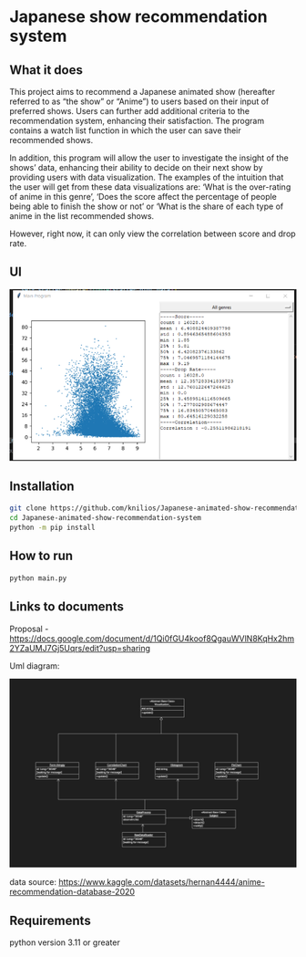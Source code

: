 # Japanese show recommendation system

## What it does
This project aims to recommend a Japanese animated show (hereafter referred to as “the show” or “Anime”) to users based on their input of preferred shows. Users can further add additional criteria to the recommendation system, enhancing their satisfaction. The program contains a watch list function in which the user can save their recommended shows.

In addition, this program will allow the user to investigate the insight of the shows’ data, enhancing their ability to decide on their next show by providing users with data visualization. The examples of the intuition that the user will get from these data visualizations are: ‘What is the over-rating of anime in this genre’, ‘Does the score affect the percentage of people being able to finish the show or not’ or ‘What is the share of each type of anime in the list recommended shows.

However, right now, it can only view the correlation between score and drop rate.

## UI
![alt text](image.png)

## Installation
```bash
git clone https://github.com/knilios/Japanese-animated-show-recommendation-system.git
cd Japanese-animated-show-recommendation-system
python -m pip install
```

## How to run
```bash
python main.py
```

## Links to documents
Proposal - https://docs.google.com/document/d/1Qi0fGU4koof8QgauWVlN8KqHx2hm2YZaUMJ7Gj5Uqrs/edit?usp=sharing

Uml diagram:

![alt text](image-1.png)

data source: https://www.kaggle.com/datasets/hernan4444/anime-recommendation-database-2020

## Requirements
python version 3.11 or greater
